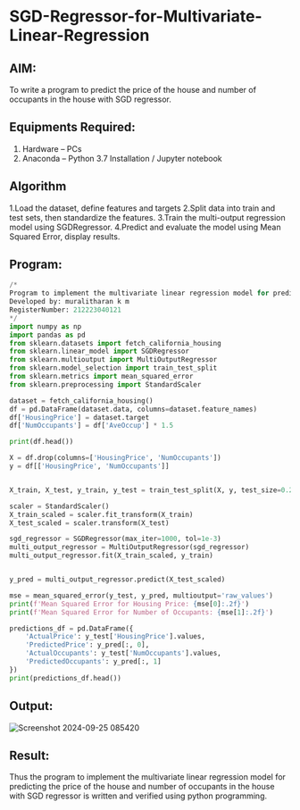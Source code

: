 # SGD-Regressor-for-Multivariate-Linear-Regression

## AIM:
To write a program to predict the price of the house and number of occupants in the house with SGD regressor.

## Equipments Required:
1. Hardware – PCs
2. Anaconda – Python 3.7 Installation / Jupyter notebook

## Algorithm
1.Load the dataset, define features and targets
2.Split data into train and test sets, then standardize the features.
3.Train the multi-output regression model using SGDRegressor.
4.Predict and evaluate the model using Mean Squared Error, display results.
## Program:
```py
/*
Program to implement the multivariate linear regression model for predicting the price of the house and number of occupants in the house with SGD regressor.
Developed by: muralitharan k m 
RegisterNumber: 212223040121 
*/
import numpy as np
import pandas as pd
from sklearn.datasets import fetch_california_housing
from sklearn.linear_model import SGDRegressor
from sklearn.multioutput import MultiOutputRegressor
from sklearn.model_selection import train_test_split
from sklearn.metrics import mean_squared_error
from sklearn.preprocessing import StandardScaler

dataset = fetch_california_housing()
df = pd.DataFrame(dataset.data, columns=dataset.feature_names)
df['HousingPrice'] = dataset.target  
df['NumOccupants'] = df['AveOccup'] * 1.5  

print(df.head())

X = df.drop(columns=['HousingPrice', 'NumOccupants'])  
y = df[['HousingPrice', 'NumOccupants']]  


X_train, X_test, y_train, y_test = train_test_split(X, y, test_size=0.2, random_state=42)

scaler = StandardScaler()
X_train_scaled = scaler.fit_transform(X_train)
X_test_scaled = scaler.transform(X_test)

sgd_regressor = SGDRegressor(max_iter=1000, tol=1e-3)
multi_output_regressor = MultiOutputRegressor(sgd_regressor)
multi_output_regressor.fit(X_train_scaled, y_train)


y_pred = multi_output_regressor.predict(X_test_scaled)

mse = mean_squared_error(y_test, y_pred, multioutput='raw_values')
print(f'Mean Squared Error for Housing Price: {mse[0]:.2f}')
print(f'Mean Squared Error for Number of Occupants: {mse[1]:.2f}')

predictions_df = pd.DataFrame({
    'ActualPrice': y_test['HousingPrice'].values,
    'PredictedPrice': y_pred[:, 0],
    'ActualOccupants': y_test['NumOccupants'].values,
    'PredictedOccupants': y_pred[:, 1]
})
print(predictions_df.head())
```

## Output:
![Screenshot 2024-09-25 085420](https://github.com/user-attachments/assets/3cf1f5d6-3fb0-45fb-8719-24728b2fc0d3)


## Result:
Thus the program to implement the multivariate linear regression model for predicting the price of the house and number of occupants in the house with SGD regressor is written and verified using python programming.

